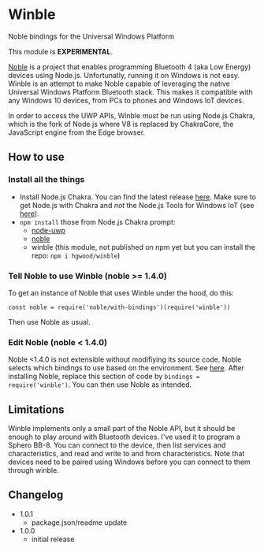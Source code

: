 # Winble

Noble bindings for the Universal Windows Platform

This module is **EXPERIMENTAL**.

[Noble](https://github.com/sandeepmistry/noble) is a project that enables
programming Bluetooth 4 (aka Low Energy) devices using Node.js.
Unfortunatly, running it on Windows is not easy. Winble is an attempt to
make Noble capable of leveraging the native Universal Windows Platform
Bluetooth stack. This makes it compatible with any Windows 10 devices, from
PCs to phones and Windows IoT devices.

In order to access the UWP APIs, Winble *must* be run using Node.js
Chakra, which is the fork of Node.js where V8 is replaced by ChakraCore,
the JavaScript engine from the Edge browser.

## How to use

### Install all the things

- Install Node.js Chakra. You can find the latest release
[here](https://github.com/ms-iot/ntvsiot/releases). Make sure to get Node.js
with Chakra and *not* the Node.js Tools for Windows IoT (see
[here](https://github.com/Microsoft/node-uwp/issues/12#issuecomment-176441369)).
- `npm install` those from Node.js Chakra prompt:
  - [node-uwp](https://www.npmjs.com/package/uwp)
  - [noble](https://www.npmjs.com/package/noble)
  - winble (this module, not published on npm yet but you can install the repo: `npm i hgwood/winble`)

### Tell Noble to use Winble (noble >= 1.4.0)

To get an instance of Noble that uses Winble under the hood, do this:

`const noble = require('noble/with-bindings')(require('winble'))`

Then use Noble as usual.

### Edit Noble (noble < 1.4.0)

Noble <1.4.0 is not extensible without modifiying its source code.
Noble selects which bindings to use based on the environment. See
[here](https://github.com/sandeepmistry/noble/blob/c81097be7fdaf532cc4047e76bcc97823a0c4c7a/lib/noble.js#L16).
After installing Noble, replace this section of code by
`bindings = require('winble')`. You can then use Noble as intended.

## Limitations

Winble implements only a small part of the Noble API, but it should be enough
to play around with Bluetooth devices. I've used it to program a Sphero BB-8.
You can connect to the device, then list services and characteristics, and read
and write to and from characteristics. Note that devices need to be paired using
Windows before you can connect to them through winble.

## Changelog

- 1.0.1
  - package.json/readme update
- 1.0.0
  - initial release
